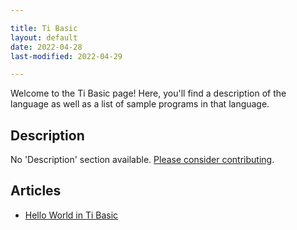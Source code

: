 ```yaml
---

title: Ti Basic
layout: default
date: 2022-04-28
last-modified: 2022-04-29

---
```


Welcome to the Ti Basic page! Here, you'll find a description of the language as well as a list of sample programs in that language.

## Description

No 'Description' section available. [Please consider contributing](https://github.com/TheRenegadeCoder/sample-programs-website).

## Articles

- [Hello World in Ti Basic](https://sampleprograms.io/projects/hello-world/ti-basic)